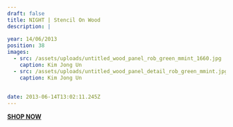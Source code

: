 ```yaml
---
draft: false
title: NIGHT | Stencil On Wood
description: |
  
year: 14/06/2013
position: 38
images:
  - src: /assets/uploads/untitled_wood_panel_rob_green_mmint_1660.jpg
    caption: Kim Jong Un
  - src: /assets/uploads/untitled_wood_panel_detail_rob_green_mmint.jpg
    caption: Kim Jong Un         
    
    
date: 2013-06-14T13:02:11.245Z
---
```


**[SHOP NOW](https://shop.mmint.uk/products/red-lust)**